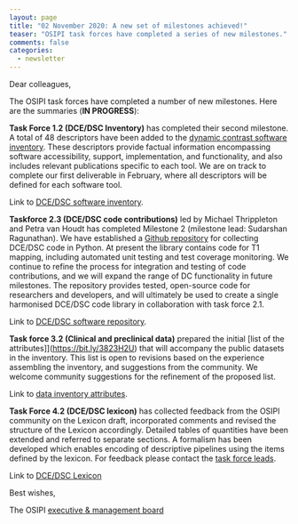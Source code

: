 ```yaml
---
layout: page
title: "02 November 2020: A new set of milestones achieved!"
teaser: "OSIPI task forces have completed a series of new milestones."
comments: false
categories:
  - newsletter
---
```


Dear colleagues,

The OSIPI task forces have completed a number of new milestones. Here are the summaries (**IN PROGRESS**):

**Task Force 1.2 (DCE/DSC Inventory)** has completed their second milestone. A total of 48 descriptors have been added to the [dynamic contrast software inventory](https://drive.google.com/file/d/14avwqgQv6l0Uw7xExz9P0w-rwwY-e2cA/view). These descriptors provide factual information encompassing software accessibility, support, implementation, and functionality, and also includes relevant publications specific to each tool. We are on track to complete our first deliverable in February, where all descriptors will be defined for each software tool.

Link to [DCE/DSC software inventory](https://drive.google.com/file/d/14avwqgQv6l0Uw7xExz9P0w-rwwY-e2cA/view). 

**Taskforce 2.3 (DCE/DSC code contributions)** led by Michael Thrippleton and Petra van Houdt has completed Milestone 2 (milestone lead: Sudarshan Ragunathan). We have established a [Github repository](https://github.com/OSIPI/DCE-DSC-MRI_CodeCollection) for collecting DCE/DSC code in Python. At present the library contains code for T1 mapping, including automated unit testing and test coverage monitoring. We continue to refine the process for integration and testing of code contributions, and we will expand the range of DC functionality in future milestones. The repository provides tested, open-source code for researchers and developers, and will ultimately be used to create a single harmonised DCE/DSC code library in collaboration with task force 2.1.

Link to [DCE/DSC software repository](https://github.com/OSIPI/DCE-DSC-MRI_CodeCollection). 

**Task force 3.2 (Clinical and preclinical data)** prepared the initial [list of the attributes]](https://bit.ly/3823H2U) that will accompany the public datasets in the inventory. This list is open to revisions based on the experience assembling the inventory, and suggestions from the community. We welcome community suggestions for the refinement of the proposed list. 

Link to [data inventory attributes](https://bit.ly/3823H2U). 

**Task Force 4.2 (DCE/DSC lexicon)** has collected feedback from the OSIPI community on the Lexicon draft, incorporated comments and revised the structure of the Lexicon accordingly. Detailed tables of quantities have been extended and referred to separate sections. A formalism has been developed which enables encoding of descriptive pipelines using the items defined by the lexicon. For feedback please contact the [task force leads](https://www.osipi.org/task-force-4-2/).

Link to [DCE/DSC Lexicon](https://docs.google.com/document/d/13OwzpbuMDrbCQZaN0p9_kyK8dTWu2VHaaU_wsQAP4C4/edit#heading=h.pto97fttpbsb)


Best wishes,

The OSIPI [executive & management board](https://www.osipi.org/emb/)
